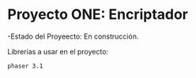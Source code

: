 <h1>Proyecto ONE: Encriptador</h1>

-Estado del Proyeecto: En construcción.

Librerias a usar en el proyecto:

```phaser 3.1```
